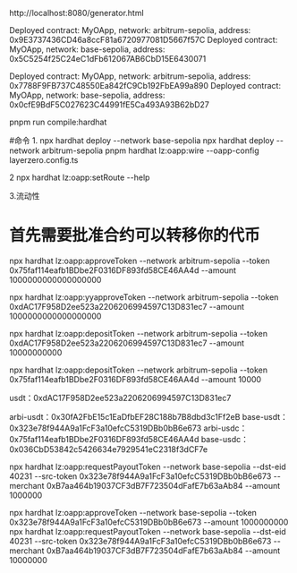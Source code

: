 
http://localhost:8080/generator.html

Deployed contract: MyOApp, network: arbitrum-sepolia, address: 0x9E3737436CD46a8ccF81a6720977081D5667f57C
Deployed contract: MyOApp, network: base-sepolia, address: 0x5C5254f25C24eC1dFb612067AB6CbD15E6430071



Deployed contract: MyOApp, network: arbitrum-sepolia, address: 0x7788F9FB737C48550Ea842fC9Cb192FbEA99a890
Deployed contract: MyOApp, network: base-sepolia, address: 0x0cfE9BdF5C027623C44991fE5Ca493A93B62bD27

pnpm run compile:hardhat

#命令
1.
npx hardhat deploy --network base-sepolia
npx hardhat deploy --network arbitrum-sepolia
pnpm hardhat lz:oapp:wire --oapp-config layerzero.config.ts

2
npx hardhat lz:oapp:setRoute --help


3.流动性
# 首先需要批准合约可以转移你的代币
npx hardhat lz:oapp:approveToken --network arbitrum-sepolia --token 0x75faf114eafb1BDbe2F0316DF893fd58CE46AA4d --amount 1000000000000000000

npx hardhat lz:oapp:yyapproveToken --network arbitrum-sepolia --token 0xdAC17F958D2ee523a2206206994597C13D831ec7 --amount 1000000000000000000


npx hardhat lz:oapp:depositToken --network arbitrum-sepolia --token 0xdAC17F958D2ee523a2206206994597C13D831ec7 --amount 10000000000

npx hardhat lz:oapp:depositToken --network arbitrum-sepolia --token 0x75faf114eafb1BDbe2F0316DF893fd58CE46AA4d --amount 10000

usdt：0xdAC17F958D2ee523a2206206994597C13D831ec7



arbi-usdt：0x30fA2FbE15c1EaDfbEF28C188b7B8dbd3c1Ff2eB
base-usdt：0x323e78f944A9a1FcF3a10efcC5319DBb0bB6e673
arbi-usdc：0x75faf114eafb1BDbe2F0316DF893fd58CE46AA4d
base-usdc：0x036CbD53842c5426634e7929541eC2318f3dCF7e


npx hardhat lz:oapp:requestPayoutToken --network base-sepolia --dst-eid 40231 --src-token 0x323e78f944A9a1FcF3a10efcC5319DBb0bB6e673 --merchant 0xB7aa464b19037CF3dB7F723504dFafE7b63aAb84 --amount 1000000


npx hardhat lz:oapp:approveToken --network base-sepolia --token 0x323e78f944A9a1FcF3a10efcC5319DBb0bB6e673 --amount 1000000000
npx hardhat lz:oapp:requestPayoutToken --network base-sepolia --dst-eid 40231 --src-token 0x323e78f944A9a1FcF3a10efcC5319DBb0bB6e673 --merchant 0xB7aa464b19037CF3dB7F723504dFafE7b63aAb84 --amount 10000000

